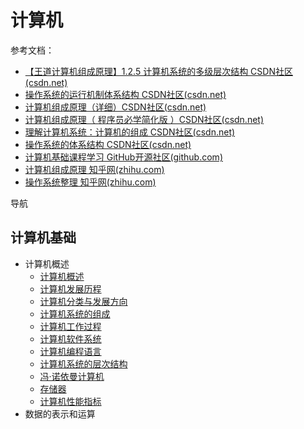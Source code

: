 # 计算机

参考文档：

- [【王道计算机组成原理】1.2.5 计算机系统的多级层次结构 CSDN社区(csdn.net)](https://blog.csdn.net/qq_29678157/article/details/128592318)
- [操作系统的运行机制体系结构 CSDN社区(csdn.net)](https://blog.csdn.net/qq_45495899/article/details/109818864)
- [计算机组成原理（详细）CSDN社区(csdn.net)](https://blog.csdn.net/weixin_42303403/article/details/129932204)
- [计算机组成原理（ 程序员必学简化版 ）CSDN社区(csdn.net)](https://blog.csdn.net/weixin_48720080/article/details/124962455)
- [理解计算机系统：计算机的组成 CSDN社区(csdn.net)](https://zhuanlan.zhihu.com/p/74740342)
- [操作系统的体系结构 CSDN社区(csdn.net)](https://blog.csdn.net/2301_76197086/article/details/132976687)
- [计算机基础课程学习 GitHub开源社区(github.com)](https://github.com/LamberttLiu/CS-Basic-SelfLearning/tree/main)
- [计算机组成原理 知乎网(zhihu.com)](https://zhuanlan.zhihu.com/p/554546968)
- [操作系统整理 知乎网(zhihu.com)](https://zhuanlan.zhihu.com/p/557894163)

导航

## 计算机基础

- 计算机概述
    - [计算机概述](000_概述/000-导读.md)
    - [计算机发展历程](000_概述/010_计算机发展历程/000-导读.md)
    - [计算机分类与发展方向](000_概述/020_计算机的分类与发展方向/000-导读.md)
    - [计算机系统的组成](000_概述/030_计算机系统的组成/000-导读.md)
    - [计算机工作过程](000_概述/040_计算机工作过程/000-导读.md)
    - [计算机软件系统](000_概述/050_计算机软件系统/000-导读.md)
    - [计算机编程语言](000_概述/060_计算机编程语言/000-导读.md)
    - [计算机系统的层次结构](000_概述/070_计算机系统的层次结构/000-导读.md)
    - [冯·诺依曼计算机](000_概述/080_冯诺依曼计算机/000-导读.md)
    - [存储器](000_概述/090_存储器/000-导读.md)
    - [计算机性能指标](000_概述/100_计算机性能指标/000-导读.md)
- 数据的表示和运算